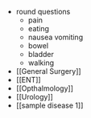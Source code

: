 - round questions
	- pain
	- eating
	- nausea vomiting
	- bowel
	- bladder
	- walking
- [[General Surgery]]
- [[ENT]]
- [[Opthalmology]]
- [[Urology]]
- [[sample disease 1]]